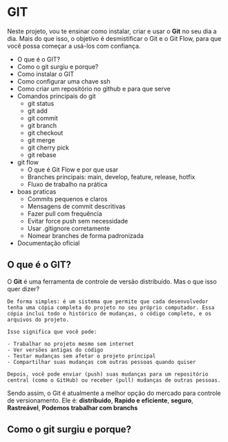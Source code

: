 # GIT 

Neste projeto, vou te ensinar como instalar, criar e usar o **Git** no seu dia a dia. Mais do que isso, o objetivo é desmistificar o Git e o Git Flow, para que você possa começar a usá-los com confiança.

- O que é o GIT?
- Como o git surgiu e porque?
- Como instalar o GIT
- Como configurar uma chave ssh
- Como criar um repositório no github e para que serve
- Comandos principais do git
    - git status
    - git add
    - git commit 
    - git branch
    - git checkout
    - git merge
    - git cherry pick
    - git rebase
- git flow
    - O que é Git Flow e por que usar
    - Branches principais: main, develop, feature, release, hotfix
    - Fluxo de trabalho na prática 
- boas praticas
    - Commits pequenos e claros
    - Mensagens de commit descritivas
    - Fazer pull com frequência
    - Evitar force push sem necessidade
    - Usar .gitignore corretamente
    - Nomear branches de forma padronizada
- Documentação oficial

## O que é o GIT?

O **Git** é uma ferramenta de controle de versão distribuído. Mas o que isso quer dizer?

```text
De forma simples: é um sistema que permite que cada desenvolvedor tenha uma cópia completa do projeto no seu próprio computador. Essa cópia inclui todo o histórico de mudanças, o código completo, e os arquivos do projeto.

Isso significa que você pode:

- Trabalhar no projeto mesmo sem internet
- Ver versões antigas do código
- Testar mudanças sem afetar o projeto principal
- Compartilhar suas mudanças com outras pessoas quando quiser

Depois, você pode enviar (push) suas mudanças para um repositório central (como o GitHub) ou receber (pull) mudanças de outras pessoas.
```

Sendo assim, o Git é atualmente a melhor opção do mercado para controle de versionamento. Ele é: **distribuido**, **Rapido e eficiente**, **seguro**, **Rastreável**, **Podemos trabalhar com branchs**

## Como o git surgiu e porque?